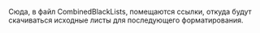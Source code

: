 Сюда, в файл CombinedBlackLists, помещаются ссылки, откуда будут скачиваться исходные листы для последующего форматирования.
